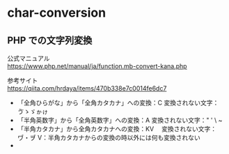 # char-conversion

## PHP での文字列変換

公式マニュアル  
https://www.php.net/manual/ja/function.mb-convert-kana.php

参考サイト  
https://qiita.com/hrdaya/items/470b338e7c0014fe6dc7

- 「全角ひらがな」から「全角カタカナ」への変換：C
  変換されない文字：ゔゝゞゕゖ
- 「半角英数字」から「全角英数字」への変換：A
  変換されない文字：" ' \ ~
- 「半角カタカナ」から全角カタカナへの変換：KV
　変換されない文字：ヷ・ヺ
V：半角カタカナからの変換の時以外には何も変換されない
- 
